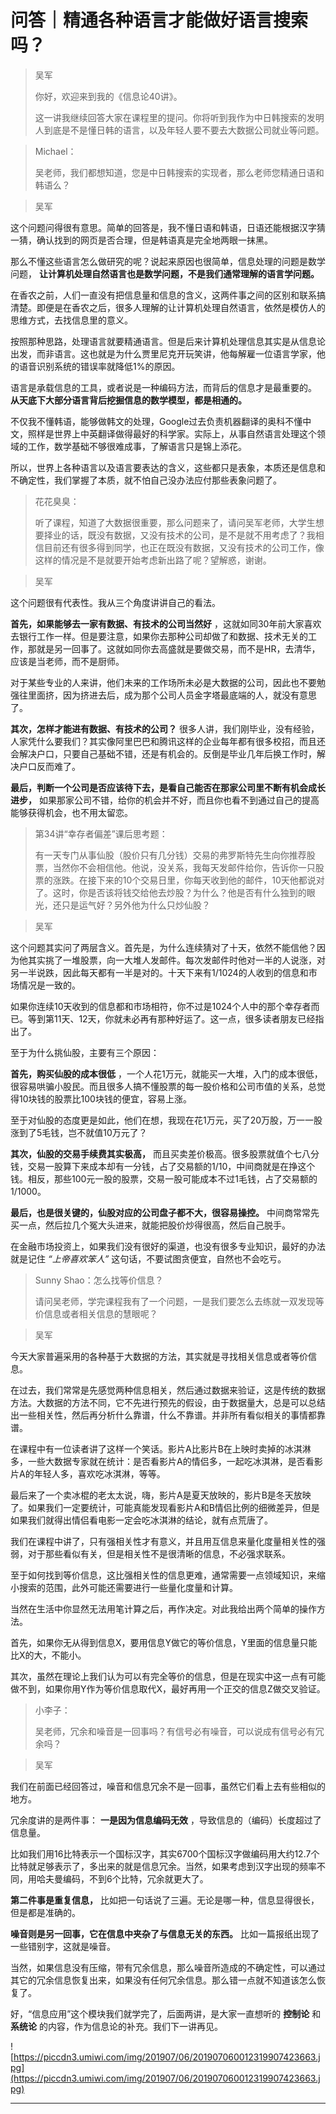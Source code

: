 # 问答｜精通各种语言才能做好语言搜索吗？

> 吴军
> 
> 你好，欢迎来到我的《信息论40讲》。
> 
> 这一讲我继续回答大家在课程里的提问。你将听到我作为中日韩搜索的发明人到底是不是懂日韩的语言，以及年轻人要不要去大数据公司就业等问题。

> Michael：
> 
> 吴老师，我们都想知道，您是中日韩搜索的实现者，那么老师您精通日语和韩语么？

> 吴军

这个问题问得很有意思。简单的回答是，我不懂日语和韩语，日语还能根据汉字猜一猜，确认找到的网页是否合理，但是韩语真是完全地两眼一抹黑。

那么不懂这些语言怎么做研究的呢？说起来原因也很简单，信息处理的问题是数学问题， **让计算机处理自然语言也是数学问题，不是我们通常理解的语言学问题。**

在香农之前，人们一直没有把信息量和信息的含义，这两件事之间的区别和联系搞清楚。即便是在香农之后，很多人理解的让计算机处理自然语言，依然是模仿人的思维方式，去找信息里的意义。

按照那种思路，处理语言就要精通语言。但是后来计算机处理信息其实是从信息论出发，而非语言。这也就是为什么贾里尼克开玩笑讲，他每解雇一位语言学家，他的语音识别系统的错误率就降低1%的原因。

语言是承载信息的工具，或者说是一种编码方法，而背后的信息才是最重要的。 **从天底下大部分语言背后挖掘信息的数学模型，都是相通的。**

不仅我不懂韩语，能够做韩文的处理，Google过去负责机器翻译的奥科不懂中文，照样是世界上中英翻译做得最好的科学家。实际上，从事自然语言处理这个领域的工作，数学基础不够很难成事，了解语言只是锦上添花。

所以，世界上各种语言以及语言要表达的含义，这些都只是表象，本质还是信息和不确定性，我们掌握了本质，就不怕自己没办法应付那些表象问题了。

> 花花臭臭：
> 
> 听了课程，知道了大数据很重要，那么问题来了，请问吴军老师，大学生想要择业的话，既没有数据，又没有技术的公司，是不是就不用考虑了？我相信目前还有很多得到同学，也正在既没有数据，又没有技术的公司工作，像这样的情况是不是就要开始考虑新出路了呢？望解惑，谢谢。

> 吴军

这个问题很有代表性。我从三个角度讲讲自己的看法。

 **首先，如果能够去一家有数据、有技术的公司当然好** ，这就如同30年前大家喜欢去银行工作一样。但是要注意，如果你去那种公司却做了和数据、技术无关的工作，那就是另一回事了。这就如同你去高盛就是要做交易，而不是HR，去清华，应该是当老师，而不是厨师。

对于某些专业的人来讲，他们未来的工作场所未必是大数据的公司，因此也不要勉强往里面挤，因为挤进去后，成为那个公司人员金字塔最底端的人，就没有意思了。

 **其次，怎样才能进有数据、有技术的公司？** 很多人讲，我们刚毕业，没有经验，人家凭什么要我们？其实像阿里巴巴和腾讯这样的企业每年都有很多校招，而且还会解决户口，只要自己基础不错，还是有机会的。反倒是毕业几年后换工作时，解决户口反而难了。

 **最后，判断一个公司是否应该待下去，是看自己能否在那家公司里不断有机会成长进步，** 如果那家公司不错，给你的机会并不好，而且你也看不到通过自己的提高能够获得机会，也不用太留恋。

> 第34讲“幸存者偏差”课后思考题：
> 
> 有一天专门从事仙股（股价只有几分钱）交易的弗罗斯特先生向你推荐股票，当然你不会相信他。他说，没关系，我每天发邮件给你，告诉你一只股票的涨跌。在接下来的10个交易日里，你每天收到他的邮件，10天他都说对了。这时，你是否该将钱交给他去炒股？为什么？他是否有什么独到的眼光，还只是运气好？另外他为什么只炒仙股？

> 吴军

这个问题其实问了两层含义。首先是，为什么连续猜对了十天，依然不能信他？因为他其实挑了一堆股票，向一大堆人发邮件。每次发邮件时他对一半的人说涨，对另一半说跌，因此每天都有一半是对的。十天下来有1/1024的人收到的信息和市场情况是一致的。

如果你连续10天收到的信息都和市场相符，你不过是1024个人中的那个幸存者而已。等到第11天、12天，你就未必再有那种好运了。这一点，很多读者朋友已经指出了。

至于为什么挑仙股，主要有三个原因：

 **首先，购买仙股的成本很低** ，一个人花1万元，就能买一大堆，入门的成本很低，很容易哄骗小股民。而且很多人搞不懂股票的每一股价格和公司市值的关系，总觉得10块钱的股票比100块钱的便宜，容易上涨。

至于对仙股的态度更是如此，他们在想，我现在花1万元，买了20万股，万一一股涨到了5毛钱，岂不就值10万元了？

 **其次，仙股的交易手续费其实极高，** 而且买卖差价极高。很多股票就值个七八分钱，交易一股算下来成本却有一分钱，占了交易额的1/10，中间商就是在挣这个钱。相反，那些100元一股的股票，交易一股可能成本不过1毛钱，占了交易额的1/1000。

 **最后，也是很关键的，仙股对应的公司盘子都不大，很容易操控。** 中间商常常先买一点，然后拉几个冤大头进来，就能把股价炒得很高，然后自己脱手。

在金融市场投资上，如果我们没有很好的渠道，也没有很多专业知识，最好的办法就是记住 *“上帝喜欢笨人”* 这句话，不要试图贪便宜，自然也不会吃亏。

> Sunny Shao：怎么找等价信息？
> 
> 请问吴老师，学完课程我有了一个问题，一是我们要怎么去练就一双发现等价信息或者相关信息的慧眼呢？

> 吴军

今天大家普遍采用的各种基于大数据的方法，其实就是寻找相关信息或者等价信息。

在过去，我们常常是先感觉两种信息相关，然后通过数据来验证，这是传统的数据方法。大数据的方法不同，它不先进行预先的假设，由于数据量大，总是可以总结出一些相关性，然后再分析什么靠谱，什么不靠谱。并非所有看似相关的事情都靠谱。

在课程中有一位读者讲了这样一个笑话。影片A比影片B在上映时卖掉的冰淇淋多，一些大数据专家就在统计：是否看影片A的情侣多，一起吃冰淇淋，是否看影片A的年轻人多，喜欢吃冰淇淋，等等。

最后来了一个卖冰棍的老太太说，嗨，影片A是夏天放映的，影片B是冬天放映了。如果我们一定要统计，可能真能发现看影片A和B情侣比例的细微差异，但是如果我们就得出情侣看电影一定会吃冰淇淋的结论，就有点荒唐了。

我们在课程中讲了，只有强相关性才有意义，并且用互信息来量化度量相关性的强弱，对于那些看似有关，但是相关性不是很清晰的信息，不必强求联系。

至于如何找到等价信息，这比强相关性的信息更难，通常需要一点领域知识，来缩小搜索的范围，此外可能还需要进行一些量化度量和计算。

当然在生活中你显然无法用笔计算之后，再作决定。对此我给出两个简单的操作方法。

首先，如果你无从得到信息X，要用信息Y做它的等价信息，Y里面的信息量只能比X的大，不能小。

其次，虽然在理论上我们认为可以有完全等价的信息，但是在现实中这一点有可能做不到，如果你用Y作为等价信息取代X，最好再用一个正交的信息Z做交叉验证。

> 小李子：
> 
> 吴老师，冗余和噪音是一回事吗？有信号必有噪音，可以说成有信号必有冗余吗？

> 吴军

我们在前面已经回答过，噪音和信息冗余不是一回事，虽然它们看上去有些相似的地方。

冗余度讲的是两件事： **一是因为信息编码无效** ，导致信息的（编码）长度超过了信息量。

比如我们用16比特表示一个国标汉字，其实6700个国标汉字做编码用大约12.7个比特就足够表示了，多出来的就是信息冗余。当然，如果考虑到汉字出现的频率不同，用哈夫曼编码，不到6个比特，冗余就更大了。

 **第二件事是重复信息，** 比如把一句话说了三遍。无论是哪一种，信息显得很长，但是都是准确的。

 **噪音则是另一回事，它在信息中夹杂了与信息无关的东西。** 比如一篇报纸出现了一些错别字，这就是噪音。

当然，如果信息没有压缩，带有冗余信息，那么噪音所造成的不确定性，可以通过其它的冗余信息恢复出来，如果没有任何冗余信息。那么错一点就不知道该怎么恢复了。

好，“信息应用”这个模块我们就学完了，后面两讲，是大家一直想听的 **控制论** 和 **系统论** 的内容，作为信息论的补充。我们下一讲再见。

![https://piccdn3.umiwi.com/img/201907/06/201907060012319907423663.jpg](https://piccdn3.umiwi.com/img/201907/06/201907060012319907423663.jpg)

---
